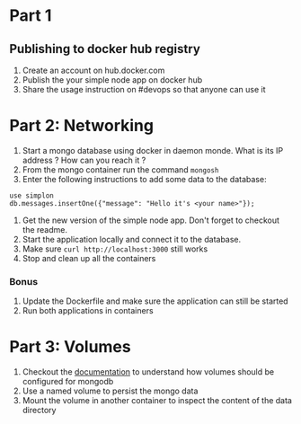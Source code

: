 # Part 1

## Publishing to docker hub registry
1. Create an account on hub.docker.com
1. Publish the your simple node app on docker hub
1. Share the usage instruction on #devops so that anyone can use it

# Part 2: Networking

1. Start a mongo database using docker in daemon monde. What is its IP address ? How can you reach it ?
1. From the mongo container run the command `mongosh`
1. Enter the following instructions to add some data to the database:

```
use simplon
db.messages.insertOne({"message": "Hello it's <your name>"});
```

1. Get the new version of the simple node app. Don't forget to checkout the readme.
1. Start the application locally and connect it to the database.
1. Make sure `curl http://localhost:3000` still works
1. Stop and clean up all the containers

### Bonus
1. Update the Dockerfile and make sure the application can still be started
1. Run both applications in containers

# Part 3: Volumes

1. Checkout the [documentation](https://hub.docker.com/_/mongo) to understand how volumes should be configured for mongodb
1. Use a named volume to persist the mongo data
1. Mount the volume in another container to inspect the content of the data directory
